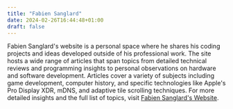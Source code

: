 ```yaml
---
title: "Fabien Sanglard"
date: 2024-02-26T16:44:48+01:00
draft: false
---
```


Fabien Sanglard's website is a personal space where he shares his coding projects and ideas developed outside of his professional work. The site hosts a wide range of articles that span topics from detailed technical reviews and programming insights to personal observations on hardware and software development. Articles cover a variety of subjects including game development, computer history, and specific technologies like Apple's Pro Display XDR, mDNS, and adaptive tile scrolling techniques. For more detailed insights and the full list of topics, visit [Fabien Sanglard's Website](https://fabiensanglard.net/).